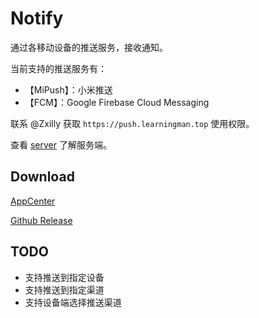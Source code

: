 # Notify

通过各移动设备的推送服务，接收通知。

当前支持的推送服务有：
- 【MiPush】：小米推送
- 【FCM】：Google Firebase Cloud Messaging

联系 @Zxilly 获取 `https://push.learningman.top` 使用权限。

查看 [server](https://github.com/ZNotify/server) 了解服务端。

## Download

[AppCenter](https://install.appcenter.ms/users/zxilly/apps/notify/distribution_groups/public)

[Github Release](https://github.com/ZNotify/Notify/releases)

## TODO

- 支持推送到指定设备
- 支持推送到指定渠道
- 支持设备端选择推送渠道